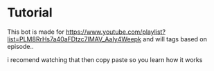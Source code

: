 # Tutorial
 
This bot is made for https://www.youtube.com/playlist?list=PLM8RrHs7a40aFDtzc7lMAV_AaIy4Weepk and will tags based on episode..

i recomend watching that then copy paste so you learn how it works
